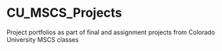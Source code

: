 # CU_MSCS_Projects
Project portfolios as part of final and assignment projects from Colorado University MSCS classes
